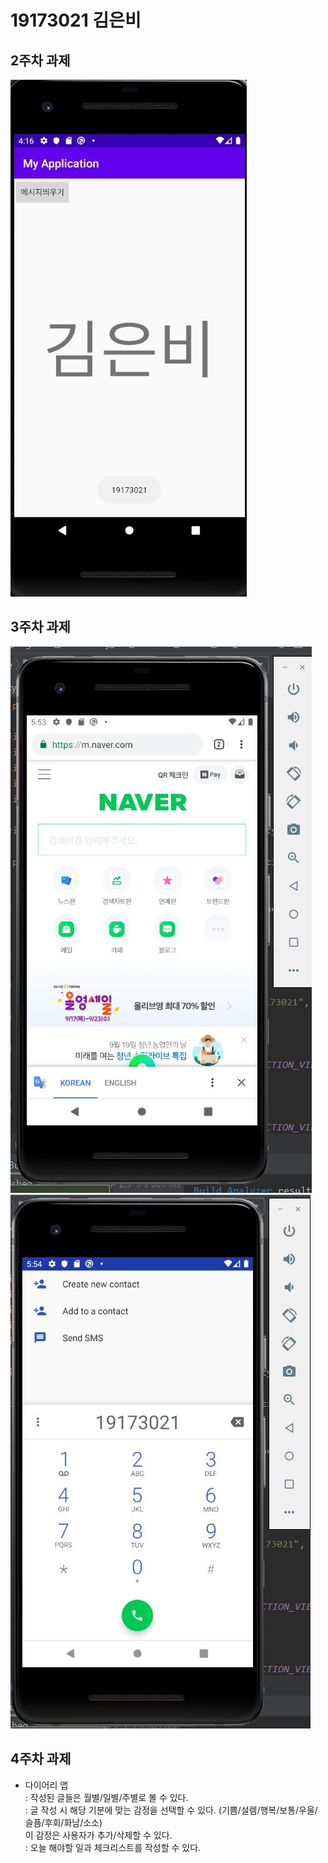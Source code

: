 # 19173021 김은비

## 2주차 과제
<img width="" height="" src="./19173021_김은비.jpg"></img>

## 3주차 과제
<img width="" height="" src="./png/cap1.JPG"></img>
<img width="" height="" src="./png/cap2.JPG"></img>

## 4주차 과제

  - 다이어리 앱 <br/>
    : 작성된 글들은 월별/일별/주별로 볼 수 있다. <br/>
    : 글 작성 시 해당 기분에 맞는 감정을 선택할 수 있다. (기쁨/설렘/행복/보통/우울/슬픔/후회/화남/소소) <br/>
    이 감정은 사용자가 추가/삭제할 수 있다. <br/>
    : 오늘 해야할 일과 체크리스트를 작성할 수 있다.
